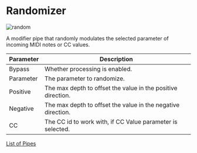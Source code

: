 # Randomizer

![random](https://blokas.io/images/midihub/pipes/random.svg)

A modifier pipe that randomly modulates the selected parameter of incoming MIDI notes or CC values.

| Parameter              | Description                                                  |
| ---------------------- | ------------------------------------------------------------ |
| Bypass                 | Whether processing is enabled.                               |
| Parameter              | The parameter to randomize.                                  |
| Positive               | The max depth to offset the value in the positive direction. |
| Negative               | The max depth to offset the value in the negative direction. |
| CC                     | The CC id to work with, if CC Value parameter is selected.   |

<span class="blokas-web-hide">

[List of Pipes](quick-links.md#io-pipes)

</span>